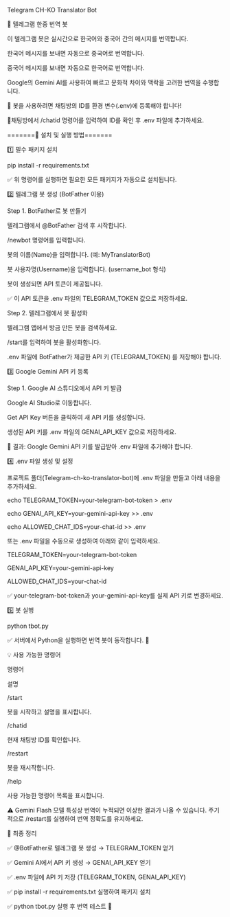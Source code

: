 Telegram CH-KO Translator Bot

📌 텔레그램 한중 번역 봇

이 텔레그램 봇은 실시간으로 한국어와 중국어 간의 메시지를 번역합니다.

한국어 메시지를 보내면 자동으로 중국어로 번역합니다.

중국어 메시지를 보내면 자동으로 한국어로 번역합니다.

Google의 Gemini AI를 사용하여 빠르고 문화적 차이와 맥락을 고려한 번역을 수행합니다.

🚨 봇을 사용하려면 채팅방의 ID를 환경 변수(.env)에 등록해야 합니다!

🚨채팅방에서 /chatid 명령어를 입력하여 ID를 확인 후 .env 파일에 추가하세요.

=======🚀 설치 및 실행 방법=======

1️⃣ 필수 패키지 설치

pip install -r requirements.txt

✅ 위 명령어를 실행하면 필요한 모든 패키지가 자동으로 설치됩니다.

2️⃣ 텔레그램 봇 생성 (BotFather 이용)

Step 1. BotFather로 봇 만들기

텔레그램에서 @BotFather 검색 후 시작합니다.

/newbot 명령어를 입력합니다.

봇의 이름(Name)을 입력합니다. (예: MyTranslatorBot)

봇 사용자명(Username)을 입력합니다. (username_bot 형식)

봇이 생성되면 API 토큰이 제공됩니다.

✅ 이 API 토큰을 .env 파일의 TELEGRAM_TOKEN 값으로 저장하세요.

Step 2. 텔레그램에서 봇 활성화

텔레그램 앱에서 방금 만든 봇을 검색하세요.

/start를 입력하여 봇을 활성화합니다.

.env 파일에 BotFather가 제공한 API 키 (TELEGRAM_TOKEN) 를 저장해야 합니다.

3️⃣ Google Gemini API 키 등록

Step 1. Google AI 스튜디오에서 API 키 발급

Google AI Studio로 이동합니다.

Get API Key 버튼을 클릭하여 새 API 키를 생성합니다.

생성된 API 키를 .env 파일의 GENAI_API_KEY 값으로 저장하세요.

📌 결과: Google Gemini API 키를 발급받아 .env 파일에 추가해야 합니다.

4️⃣ .env 파일 생성 및 설정

프로젝트 폴더(Telegram-ch-ko-translator-bot)에 .env 파일을 만들고 아래 내용을 추가하세요.

echo TELEGRAM_TOKEN=your-telegram-bot-token > .env

echo GENAI_API_KEY=your-gemini-api-key >> .env

echo ALLOWED_CHAT_IDS=your-chat-id >> .env

또는 .env 파일을 수동으로 생성하여 아래와 같이 입력하세요.

TELEGRAM_TOKEN=your-telegram-bot-token

GENAI_API_KEY=your-gemini-api-key

ALLOWED_CHAT_IDS=your-chat-id

✅ your-telegram-bot-token과 your-gemini-api-key를 실제 API 키로 변경하세요.

5️⃣ 봇 실행

python tbot.py

✅ 서버에서 Python을 실행하면 번역 봇이 동작합니다. 🚀

💡 사용 가능한 명령어

명령어

설명

/start

봇을 시작하고 설명을 표시합니다.

/chatid

현재 채팅방 ID를 확인합니다.

/restart

봇을 재시작합니다.

/help

사용 가능한 명령어 목록을 표시합니다.

⚠️ Gemini Flash 모델 특성상 번역이 누적되면 이상한 결과가 나올 수 있습니다. 주기적으로 /restart를 실행하여 번역 정확도를 유지하세요.

🎯 최종 정리

✅ @BotFather로 텔레그램 봇 생성 → TELEGRAM_TOKEN 얻기

✅ Gemini AI에서 API 키 생성 → GENAI_API_KEY 얻기

✅ .env 파일에 API 키 저장 (TELEGRAM_TOKEN, GENAI_API_KEY)

✅ pip install -r requirements.txt 실행하여 패키지 설치

✅ python tbot.py 실행 후 번역 테스트 🚀

